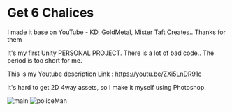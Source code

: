 # Get 6 Chalices

I made it base on YouTube - KD, GoldMetal, Mister Taft Creates..
Thanks for them

It's my first Unity PERSONAL PROJECT.
There is a lot of bad code.. The period is too short for me.

This is my Youtube description Link : https://youtu.be/ZXi5LnDR91c

It's hard to get 2D 4way assets, so I make it myself using Photoshop.

![main](https://user-images.githubusercontent.com/102576018/175239837-df899288-292c-4857-8af0-f15126c8553a.png)
![policeMan](https://user-images.githubusercontent.com/102576018/175239943-efaf0ecf-27cf-4f5c-85a5-596f7711060b.png)

